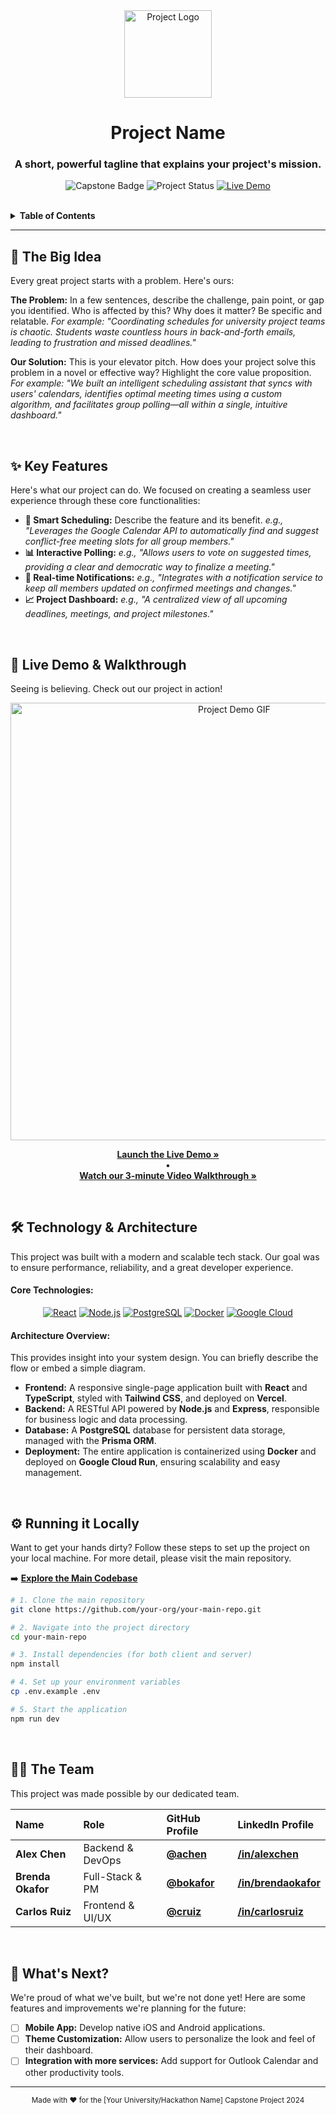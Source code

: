 <div align="center">

  <!-- Project Logo -->
  <img src="URL_TO_YOUR_PROJECT_LOGO" alt="Project Logo" width="140px">

  <!-- Project Title -->
  <h1><b>Project Name</b></h1>

  <!-- Project Tagline -->
  <h3>
    A short, powerful tagline that explains your project's mission.
  </h3>

  <!-- Badges -->
  <p>
    <img src="https://img.shields.io/badge/Capstone%20Project-Cornell%20Tech%202024-blue?style=for-the-badge" alt="Capstone Badge">
    <img src="https://img.shields.io/badge/Status-Completed-brightgreen?style=for-the-badge" alt="Project Status">
    <a href="LINK_TO_YOUR_DEMO">
      <img src="https://img.shields.io/badge/Live-Demo-purple?style=for-the-badge&logo=vercel" alt="Live Demo">
    </a>
  </p>
  <br>
</div>

<!-- Table of Contents -->
<details>
  <summary><b>Table of Contents</b></summary>
  <ol>
    <li><a href="#-the-big-idea">The Big Idea</a></li>
    <li><a href="#-key-features">Key Features</a></li>
    <li><a href="#-live-demo--walkthrough">Live Demo & Walkthrough</a></li>
    <li><a href="#-technology--architecture">Technology & Architecture</a></li>
    <li><a href="#-running-it-locally">Running it Locally</a></li>
    <li><a href="#-the-team">The Team</a></li>
    <li><a href="#-whats-next">What's Next?</a></li>
  </ol>
</details>

---

## 🎯 The Big Idea

Every great project starts with a problem. Here's ours:

**The Problem:** In a few sentences, describe the challenge, pain point, or gap you identified. Who is affected by this? Why does it matter? Be specific and relatable. *For example: "Coordinating schedules for university project teams is chaotic. Students waste countless hours in back-and-forth emails, leading to frustration and missed deadlines."*

**Our Solution:** This is your elevator pitch. How does your project solve this problem in a novel or effective way? Highlight the core value proposition. *For example: "We built an intelligent scheduling assistant that syncs with users' calendars, identifies optimal meeting times using a custom algorithm, and facilitates group polling—all within a single, intuitive dashboard."*

<br>

## ✨ Key Features

Here's what our project can do. We focused on creating a seamless user experience through these core functionalities:

*   **🤖 Smart Scheduling:** Describe the feature and its benefit. *e.g., "Leverages the Google Calendar API to automatically find and suggest conflict-free meeting slots for all group members."*
*   **📊 Interactive Polling:** *e.g., "Allows users to vote on suggested times, providing a clear and democratic way to finalize a meeting."*
*   **🔔 Real-time Notifications:** *e.g., "Integrates with a notification service to keep all members updated on confirmed meetings and changes."*
*   **📈 Project Dashboard:** *e.g., "A centralized view of all upcoming deadlines, meetings, and project milestones."*

<br>

## 🚀 Live Demo & Walkthrough

Seeing is believing. Check out our project in action!

<div align="center">
  <a href="LINK_TO_YOUR_LIVE_DEMO_URL" title="Click to view the live application">
    <img src="URL_TO_A_HIGH_QUALITY_GIF_OR_SCREENSHOT_OF_YOUR_APP" alt="Project Demo GIF" width="700px">
  </a>
  <p>
    <a href="LINK_TO_YOUR_LIVE_DEMO_URL"><b>Launch the Live Demo »</b></a>
    <br> • <br>
    <a href="LINK_TO_YOUR_VIDEO_WALKTHROUGH_ON_YOUTUBE/LOOM"><b>Watch our 3-minute Video Walkthrough »</b></a>
  </p>
</div>

<br>

## 🛠️ Technology & Architecture

This project was built with a modern and scalable tech stack. Our goal was to ensure performance, reliability, and a great developer experience.

#### Core Technologies:

<!-- Find icons at: https://devicon.dev/ or https://shields.io/ -->
<p align="center">
  <a href="#"><img alt="React" src="https://img.shields.io/badge/React-20232A?style=for-the-badge&logo=react&logoColor=61DAFB"></a>
  <a href="#"><img alt="Node.js" src="https://img.shields.io/badge/Node.js-339933?style=for-the-badge&logo=nodedotjs&logoColor=white"></a>
  <a href="#"><img alt="PostgreSQL" src="https://img.shields.io/badge/PostgreSQL-316192?style=for-the-badge&logo=postgresql&logoColor=white"></a>
  <a href="#"><img alt="Docker" src="https://img.shields.io/badge/Docker-2496ED?style=for-the-badge&logo=docker&logoColor=white"></a>
  <a href="#"><img alt="Google Cloud" src="https://img.shields.io/badge/Google_Cloud-4285F4?style=for-the-badge&logo=google-cloud&logoColor=white"></a>
</p>

#### Architecture Overview:

This provides insight into your system design. You can briefly describe the flow or embed a simple diagram.

*   **Frontend:** A responsive single-page application built with **React** and **TypeScript**, styled with **Tailwind CSS**, and deployed on **Vercel**.
*   **Backend:** A RESTful API powered by **Node.js** and **Express**, responsible for business logic and data processing.
*   **Database:** A **PostgreSQL** database for persistent data storage, managed with the **Prisma ORM**.
*   **Deployment:** The entire application is containerized using **Docker** and deployed on **Google Cloud Run**, ensuring scalability and easy management.

<!-- Optional: Uncomment and replace with a link to your architecture diagram -->
<!--
<div align="center">
  <img src="URL_TO_ARCHITECTURE_DIAGRAM" alt="Architecture Diagram" width="600px">
  <p><em>Our System Architecture Diagram</em></p>
</div>
-->

<br>

## ⚙️ Running it Locally

Want to get your hands dirty? Follow these steps to set up the project on your local machine. For more detail, please visit the main repository.

➡️ **[Explore the Main Codebase](LINK_TO_YOUR_PRIMARY_PROJECT_REPO)**

```bash
# 1. Clone the main repository
git clone https://github.com/your-org/your-main-repo.git

# 2. Navigate into the project directory
cd your-main-repo

# 3. Install dependencies (for both client and server)
npm install

# 4. Set up your environment variables
cp .env.example .env

# 5. Start the application
npm run dev
```

<br>

## 👨‍💻 The Team

This project was made possible by our dedicated team.

| Name           | Role               | GitHub Profile                                | LinkedIn Profile                                    |
| :------------- | :----------------- | :-------------------------------------------- | :-------------------------------------------------- |
| **Alex Chen**  | Backend & DevOps   | [**@achen**](https://github.com/username)   | [**/in/alexchen**](https://linkedin.com/in/username)   |
| **Brenda Okafor**| Full-Stack & PM    | [**@bokafor**](https://github.com/username) | [**/in/brendaokafor**](https://linkedin.com/in/username) |
| **Carlos Ruiz**| Frontend & UI/UX   | [**@cruiz**](https://github.com/username)   | [**/in/carlosruiz**](https://linkedin.com/in/username)   |

<br>

## 🔮 What's Next?

We're proud of what we've built, but we're not done yet! Here are some features and improvements we're planning for the future:

*   [ ] **Mobile App:** Develop native iOS and Android applications.
*   [ ] **Theme Customization:** Allow users to personalize the look and feel of their dashboard.
*   [ ] **Integration with more services:** Add support for Outlook Calendar and other productivity tools.

---

<div align="center">
  <small>Made with ❤️ for the [Your University/Hackathon Name] Capstone Project 2024</small>
</div>
